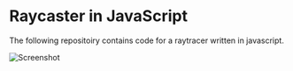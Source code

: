 # Raycaster in JavaScript

The following repositoiry contains code for a raytracer written in javascript.

![Screenshot]("/screen.png")